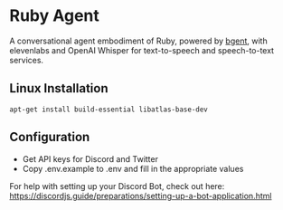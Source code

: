 # Ruby Agent

A conversational agent embodiment of Ruby, powered by [bgent](https://github.com/JoinTheAlliance/bgent), with elevenlabs and OpenAI Whisper for text-to-speech and speech-to-text services.

## Linux Installation
```
apt-get install build-essential libatlas-base-dev
```

## Configuration
- Get API keys for Discord and Twitter
- Copy .env.example to .env and fill in the appropriate values

For help with setting up your Discord Bot, check out here: https://discordjs.guide/preparations/setting-up-a-bot-application.html